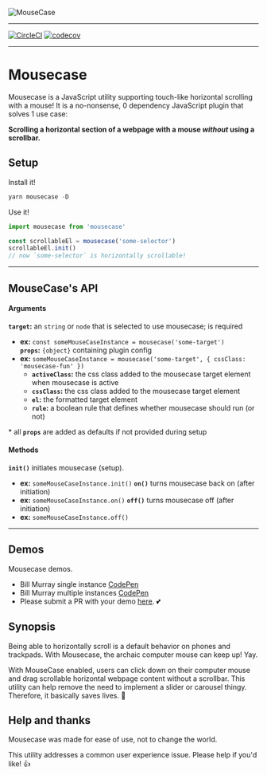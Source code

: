 ![MouseCase](https://yowainwright.imgix.net/mousecase/mousecase.jpg?auto=format)

---


[![CircleCI](https://circleci.com/gh/yowainwright/mousecase.svg?style=svg)](https://circleci.com/gh/yowainwright/mousecase)
[![codecov](https://codecov.io/gh/yowainwright/generate-clean-number/branch/master/graph/badge.svg)](https://codecov.io/gh/yowainwright/mousecase)

---

# Mousecase

Mousecase is a JavaScript utility supporting touch-like horizontal scrolling with a mouse!
It is a no-nonsense, 0 dependency JavaScript plugin that solves 1 use case:

**Scrolling a horizontal section of a webpage with a mouse _without_ using a scrollbar.**

## Setup

Install it!

```javascript
yarn mousecase -D
```

Use it!

```typescript
import mousecase from 'mousecase'

const scrollableEl = mousecase('some-selector')
scrollableEl.init()
// now `some-selector` is horizontally scrollable!
```

---

## MouseCase's API

#### Arguments

**`target`:** an `string` or `node` that is selected to use mousecase; is required<br>
- **ex:** `const someMouseCaseInstance = mousecase('some-target')`<br>
**`props`:** `{object}` containing plugin config<br>
- **ex:** `someMouseCaseInstance = mousecase('some-target', { cssClass: 'mousecase-fun' })`<br>
  - **`activeClass`:** the css class added to the mousecase target element when mousecase is active
  - **`cssClass`:** the css class added to the mousecase target element
  - **`el`:** the formatted target element
  - **`rule`:** a boolean rule that defines whether mousecase should run (or not)

\* all **`props`** are added as defaults if not provided during setup

#### Methods

**`init()`** initiates mousecase (setup).
- **ex:** `someMouseCaseInstance.init()`
**`on()`** turns mousecase back on (after initiation)
- **ex:** `someMouseCaseInstance.on()`
**`off()`** turns mousecase off (after initiation)
- **ex:** `someMouseCaseInstance.off()`

---

## Demos

Mousecase demos. 

- Bill Murray single instance [CodePen](https://codepen.io/yowainwright/pen/d2fa41088f4d40dd9dd55fa72d60441f)
- Bill Murray multiple instances [CodePen](https://codepen.io/yowainwright/pen/3d442391a2e4370da4b12e7f16fddeaf)
- Please submit a PR with your demo [here](/pulls). 💕

## Synopsis

Being able to horizontally scroll is a default behavior on phones and trackpads. 
With Mousecase, the archaic computer mouse can keep up! Yay. 

With MouseCase enabled, users can click down on their computer mouse and drag scrollable horizontal webpage content without a scrollbar. 
This utility can help remove the need to implement a slider or carousel thingy. Therefore, it basically saves lives. 🤔

## Help and thanks

Mousecase was made for ease of use, not to change the world. 

This utility addresses a common user experience issue. 
Please help if you'd like! 👍

